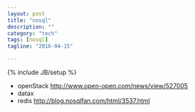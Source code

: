 ```yaml
---
layout: post
title: "nosql"
description: ""
category: "tech"
tags: [nosql]
tagline: "2016-04-15"

---
```

{% include JB/setup %}

- openStack http://www.open-open.com/news/view/527005
- datax
- redis http://blog.nosqlfan.com/html/3537.html
